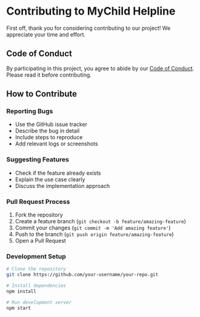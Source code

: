 # Contributing to MyChild Helpline

First off, thank you for considering contributing to our project! We appreciate your time and effort.

## Code of Conduct

By participating in this project, you agree to abide by our [Code of Conduct](CODE_OF_CONDUCT.md). Please read it before contributing.

## How to Contribute

### Reporting Bugs
- Use the GitHub issue tracker
- Describe the bug in detail
- Include steps to reproduce
- Add relevant logs or screenshots

### Suggesting Features
- Check if the feature already exists
- Explain the use case clearly
- Discuss the implementation approach

### Pull Request Process
1. Fork the repository
2. Create a feature branch (`git checkout -b feature/amazing-feature`)
3. Commit your changes (`git commit -m 'Add amazing feature'`)
4. Push to the branch (`git push origin feature/amazing-feature`)
5. Open a Pull Request

### Development Setup
```bash
# Clone the repository
git clone https://github.com/your-username/your-repo.git

# Install dependencies
npm install

# Run development server
npm start
